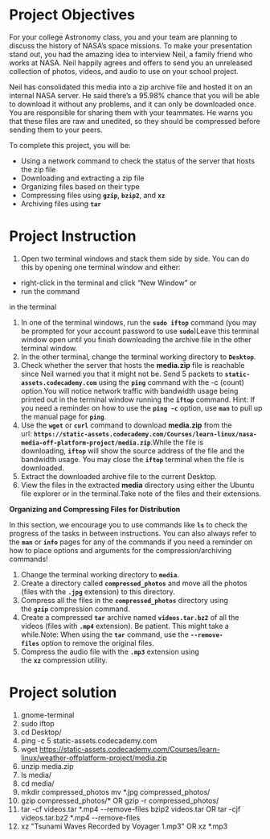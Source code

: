 # Project Objectives
For your college Astronomy class, you and your team are planning to discuss the history of NASA’s space missions. To make your presentation stand out, you had the amazing idea to interview Neil, a family friend who works at NASA. Neil happily agrees and offers to send you an unreleased collection of photos, videos, and audio to use on your school project.

Neil has consolidated this media into a zip archive file and hosted it on an internal NASA server. He said there’s a 95.98% chance that you will be able to download it without any problems, and it can only be downloaded once. You are responsible for sharing them with your teammates. He warns you that these files are raw and unedited, so they should be compressed before sending them to your peers.

To complete this project, you will be:

- Using a network command to check the status of the server that hosts the zip file
- Downloading and extracting a zip file
- Organizing files based on their type
- Compressing files using **`gzip`**, **`bzip2`**, and **`xz`**
- Archiving files using **`tar`**

# Project Instruction

1. Open two terminal windows and stack them side by side. You can do this by opening one terminal window and either:
- right-click in the terminal and click “New Window” or
- run the command

in the terminal

1. In one of the terminal windows, run the **`sudo iftop`** command (you may be prompted for your account password to use **`sudo`**)Leave this terminal window open until you finish downloading the archive file in the other terminal window.
2. In the other terminal, change the terminal working directory to **`Desktop`**.
3. Check whether the server that hosts the **media.zip** file is reachable since Neil warned you that it might not be. Send 5 packets to **`static-assets.codecademy.com`** using the **`ping`** command with the -c (count) option.You will notice network traffic with bandwidth usage being printed out in the terminal window running the **`iftop`** command. Hint: If you need a reminder on how to use the **`ping -c`** option, use **`man`** to pull up the manual page for **`ping`**.
4. Use the **`wget`** or **`curl`** command to download **media.zip** from the url: **`https://static-assets.codecademy.com/Courses/learn-linux/nasa-media-off-platform-project/media.zip`**.While the file is downloading, **`iftop`** will show the source address of the file and the bandwidth usage. You may close the **`iftop`** terminal when the file is downloaded.
5. Extract the downloaded archive file to the current Desktop.
6. View the files in the extracted **media** directory using either the Ubuntu file explorer or in the terminal.Take note of the files and their extensions.

**Organizing and Compressing Files for Distribution**

In this section, we encourage you to use commands like **`ls`** to check the progress of the tasks in between instructions. You can also always refer to the **`man`** or **`info`** pages for any of the commands if you need a reminder on how to place options and arguments for the compression/archiving commands!

1. Change the terminal working directory to **`media`**.
2. Create a directory called **`compressed_photos`** and move all the photos (files with the **`.jpg`** extension) to this directory.
3. Compress all the files in the **`compressed_photos`** directory using the **`gzip`** compression command.
4. Create a compressed **`tar`** archive named **`videos.tar.bz2`** of all the videos (files with **`.mp4`** extension). Be patient. This might take a while.Note: When using the **`tar`** command, use the **`--remove-files`** option to remove the original files.
5. Compress the audio file with the **`.mp3`** extension using the **`xz`** compression utility.

# Project solution

1. gnome-terminal
2. sudo iftop
3. cd Desktop/
4. ping -c 5 static-assets.codecademy.com
5. wget https://static-assets.codecademy.com/Courses/learn-linux/weather-offplatform-project/media.zip
6. unzip media.zip
7. ls media/
8. cd media/
9. mkdir compressed_photos
    mv *.jpg compressed_photos/
10. gzip compressed_photos/*
    OR
    gzip -r compressed_photos/
11. tar -cf videos.tar *.mp4 --remove-files
    bzip2 videos.tar
    OR
    tar -cjf videos.tar.bz2 *.mp4 --remove-files
12. xz "Tsunami Waves Recorded by Voyager 1.mp3"
    OR
    xz *.mp3
